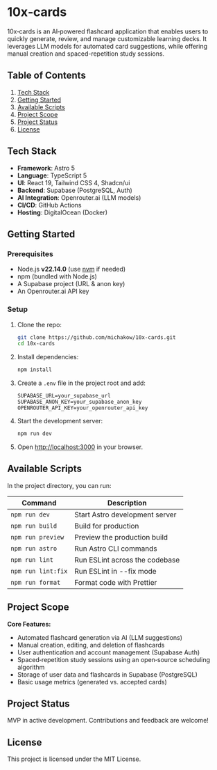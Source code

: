 # 10x‑cards

10x‑cards is an AI‑powered flashcard application that enables users to quickly generate, review, and manage customizable learning decks. It leverages LLM models for automated card suggestions, while offering manual creation and spaced-repetition study sessions.

## Table of Contents

1. [Tech Stack](#tech-stack)
2. [Getting Started](#getting-started)
3. [Available Scripts](#available-scripts)
4. [Project Scope](#project-scope)
5. [Project Status](#project-status)
6. [License](#license)

## Tech Stack

- **Framework**: Astro 5
- **Language**: TypeScript 5
- **UI**: React 19, Tailwind CSS 4, Shadcn/ui
- **Backend**: Supabase (PostgreSQL, Auth)
- **AI Integration**: Openrouter.ai (LLM models)
- **CI/CD**: GitHub Actions
- **Hosting**: DigitalOcean (Docker)

## Getting Started

### Prerequisites

- Node.js **v22.14.0** (use [nvm](https://github.com/nvm-sh/nvm) if needed)
- npm (bundled with Node.js)
- A Supabase project (URL & anon key)
- An Openrouter.ai API key

### Setup

1. Clone the repo:
   ```bash
   git clone https://github.com/michakow/10x-cards.git
   cd 10x-cards
   ```
2. Install dependencies:
   ```bash
   npm install
   ```
3. Create a `.env` file in the project root and add:
   ```env
   SUPABASE_URL=your_supabase_url
   SUPABASE_ANON_KEY=your_supabase_anon_key
   OPENROUTER_API_KEY=your_openrouter_api_key
   ```
4. Start the development server:
   ```bash
   npm run dev
   ```
5. Open <http://localhost:3000> in your browser.

## Available Scripts

In the project directory, you can run:

| Command            | Description                    |
| ------------------ | ------------------------------ |
| `npm run dev`      | Start Astro development server |
| `npm run build`    | Build for production           |
| `npm run preview`  | Preview the production build   |
| `npm run astro`    | Run Astro CLI commands         |
| `npm run lint`     | Run ESLint across the codebase |
| `npm run lint:fix` | Run ESLint in --fix mode       |
| `npm run format`   | Format code with Prettier      |

## Project Scope

**Core Features:**

- Automated flashcard generation via AI (LLM suggestions)
- Manual creation, editing, and deletion of flashcards
- User authentication and account management (Supabase Auth)
- Spaced‑repetition study sessions using an open‑source scheduling algorithm
- Storage of user data and flashcards in Supabase (PostgreSQL)
- Basic usage metrics (generated vs. accepted cards)

## Project Status

MVP in active development. Contributions and feedback are welcome!

## License

This project is licensed under the MIT License.
